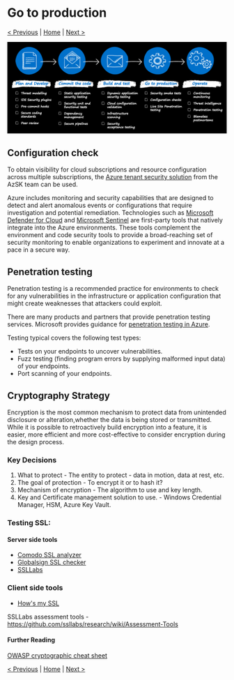 # Go to production

[< Previous](./3-build-test.md) | [Home](./readme.md) | [Next >](./5-operate.md)

![devsecops-controls](./media/devsecops-controls.png)

## Configuration check
To obtain visibility for cloud subscriptions and resource configuration across multiple subscriptions, the [Azure tenant security solution](https://github.com/azsk/AzTS-docs) from the AzSK team can be used.

Azure includes monitoring and security capabilities that are designed to detect and alert anomalous events or configurations that require investigation and potential remediation. Technologies such as [Microsoft Defender for Cloud](https://docs.microsoft.com/en-us/azure/defender-for-cloud/defender-for-cloud-introduction) and [Microsoft Sentinel](https://docs.microsoft.com/en-us/azure/sentinel/overview) are first-party tools that natively integrate into the Azure environments. These tools complement the environment and code security tools to provide a broad-reaching set of security monitoring to enable organizations to experiment and innovate at a pace in a secure way.

## Penetration testing
Penetration testing is a recommended practice for environments to check for any vulnerabilities in the infrastructure or application configuration that might create weaknesses that attackers could exploit.

There are many products and partners that provide penetration testing services. Microsoft provides guidance for [penetration testing in Azure](https://docs.microsoft.com/en-us/azure/security/fundamentals/pen-testing).

Testing typical covers the following test types:

- Tests on your endpoints to uncover vulnerabilities.
- Fuzz testing (finding program errors by supplying malformed input data) of your endpoints.
- Port scanning of your endpoints.

## Cryptography Strategy

Encryption is the most common mechanism to protect data from unintended disclosure or alteration,whether the data is being stored or transmitted. While it is possible to retroactively build encryption into a feature, it is easier, more efficient and more cost-effective to consider encryption during the design process. 

### Key Decisions
1. What to protect - The entity to protect - data in motion, data at rest, etc.
1. The goal of protection - To encrypt it or to hash it?
1. Mechanism of encryption - The algorithm to use and key length.
1. Key and Certificate management solution to use. - Windows Credential Manager, HSM, Azure Key Vault.

### Testing SSL:

#### Server side tools

* [Comodo SSL analyzer](https://comodosslstore.com/ssltools/ssl-checker.php)
* [Globalsign SSL checker](https://globalsign.ssllabs.com/)
* [SSLLabs](https://www.ssllabs.com/ssltest/)
### Client side tools
* [How's my SSL](https://www.howsmyssl.com/)

SSLLabs assessment tools - https://github.com/ssllabs/research/wiki/Assessment-Tools

#### Further Reading
[OWASP cryptographic cheat sheet](https://cheatsheetseries.owasp.org/cheatsheets/Cryptographic_Storage_Cheat_Sheet.html)

[< Previous](./3-build-test.md) | [Home](./readme.md) | [Next >](./5-operate.md)
